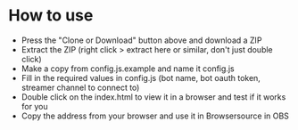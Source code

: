 # How to use
- Press the "Clone or Download" button above and download a ZIP
- Extract the ZIP (right click > extract here or similar, don't just double click)
- Make a copy from config.js.example and name it config.js
- Fill in the required values in config.js (bot name, bot oauth token, streamer channel to connect to)
- Double click on the index.html to view it in a browser and test if it works for you
- Copy the address from your browser and use it in Browsersource in OBS
